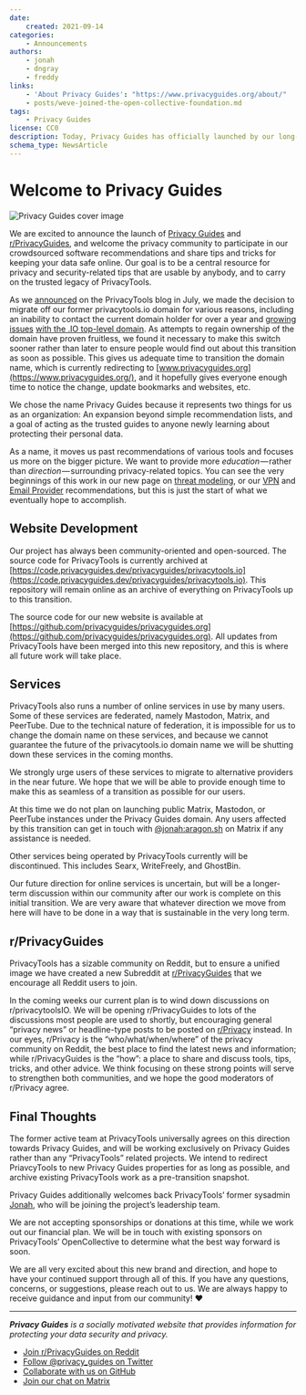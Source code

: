 ```yaml
---
date:
    created: 2021-09-14
categories:
    - Announcements
authors:
    - jonah
    - dngray
    - freddy
links:
    - 'About Privacy Guides': "https://www.privacyguides.org/about/"
    - posts/weve-joined-the-open-collective-foundation.md
tags:
    - Privacy Guides
license: CC0
description: Today, Privacy Guides has officially launched by our long-standing volunteer team to carry on the legacy of the now-defunct PrivacyTools project.
schema_type: NewsArticle
---
```

# Welcome to Privacy Guides

![Privacy Guides cover image](../assets/brand/images/png/cover.png)

We are excited to announce the launch of [Privacy Guides](https://www.privacyguides.org/) and [r/PrivacyGuides](https://www.reddit.com/r/PrivacyGuides/), and welcome the privacy community to participate in our crowdsourced software recommendations and share tips and tricks for keeping your data safe online. Our goal is to be a central resource for privacy and security-related tips that are usable by anybody, and to carry on the trusted legacy of PrivacyTools.<!-- more -->

As we [announced](https://web.archive.org/web/20210729184422/https://blog.privacytools.io/the-future-of-privacytools/) on the PrivacyTools blog in July, we made the decision to migrate off our former privacytools.io domain for various reasons, including an inability to contact the current domain holder for over a year and [growing](http://www.thedarksideof.io/) [issues](https://fortune.com/2020/08/31/crypto-fraud-io-domain-chagos-islands-uk-colonialism-cryptocurrency/) [with the .IO top-level domain](https://code.privacyguides.dev/privacyguides/privacytools.io/issues/1324). As attempts to regain ownership of the domain have proven fruitless, we found it necessary to make this switch sooner rather than later to ensure people would find out about this transition as soon as possible. This gives us adequate time to transition the domain name, which is currently redirecting to [www.privacyguides.org](https://www.privacyguides.org/), and it hopefully gives everyone enough time to notice the change, update bookmarks and websites, etc.

We chose the name Privacy Guides because it represents two things for us as an organization: An expansion beyond simple recommendation lists, and a goal of acting as the trusted guides to anyone newly learning about protecting their personal data.

As a name, it moves us past recommendations of various tools and focuses us more on the bigger picture. We want to provide more *education* — rather than *direction* — surrounding privacy-related topics. You can see the very beginnings of this work in our new page on [threat modeling](https://www.privacyguides.org/basics/threat-modeling/), or our [VPN](https://www.privacyguides.org/vpn) and [Email Provider](https://www.privacyguides.org/email) recommendations, but this is just the start of what we eventually hope to accomplish.

## Website Development

Our project has always been community-oriented and open-sourced. The source code for PrivacyTools is currently archived at [https://code.privacyguides.dev/privacyguides/privacytools.io](https://code.privacyguides.dev/privacyguides/privacytools.io). This repository will remain online as an archive of everything on PrivacyTools up to this transition.

The source code for our new website is available at [https://github.com/privacyguides/privacyguides.org](https://github.com/privacyguides/privacyguides.org). All updates from PrivacyTools have been merged into this new repository, and this is where all future work will take place.

## Services

PrivacyTools also runs a number of online services in use by many users. Some of these services are federated, namely Mastodon, Matrix, and PeerTube. Due to the technical nature of federation, it is impossible for us to change the domain name on these services, and because we cannot guarantee the future of the privacytools.io domain name we will be shutting down these services in the coming months.

We strongly urge users of these services to migrate to alternative providers in the near future. We hope that we will be able to provide enough time to make this as seamless of a transition as possible for our users.

At this time we do not plan on launching public Matrix, Mastodon, or PeerTube instances under the Privacy Guides domain. Any users affected by this transition can get in touch with [@jonah:aragon.sh](https://matrix.to/#/@jonah:aragon.sh) on Matrix if any assistance is needed.

Other services being operated by PrivacyTools currently will be discontinued. This includes Searx, WriteFreely, and GhostBin.

Our future direction for online services is uncertain, but will be a longer-term discussion within our community after our work is complete on this initial transition. We are very aware that whatever direction we move from here will have to be done in a way that is sustainable in the very long term.

## r/PrivacyGuides

PrivacyTools has a sizable community on Reddit, but to ensure a unified image we have created a new Subreddit at [r/PrivacyGuides](https://www.reddit.com/r/PrivacyGuides/) that we encourage all Reddit users to join.

In the coming weeks our current plan is to wind down discussions on r/privacytoolsIO. We will be opening r/PrivacyGuides to lots of the discussions most people are used to shortly, but encouraging general “privacy news” or headline-type posts to be posted on [r/Privacy](https://www.reddit.com/r/privacy/) instead. In our eyes, r/Privacy is the “who/what/when/where” of the privacy community on Reddit, the best place to find the latest news and information; while r/PrivacyGuides is the “how”: a place to share and discuss tools, tips, tricks, and other advice. We think focusing on these strong points will serve to strengthen both communities, and we hope the good moderators of r/Privacy agree.

## Final Thoughts

The former active team at PrivacyTools universally agrees on this direction towards Privacy Guides, and will be working exclusively on Privacy Guides rather than any “PrivacyTools” related projects. We intend to redirect PriavcyTools to new Privacy Guides properties for as long as possible, and archive existing PrivacyTools work as a pre-transition snapshot.

Privacy Guides additionally welcomes back PrivacyTools’ former sysadmin [Jonah](https://twitter.com/JonahAragon), who will be joining the project’s leadership team.

We are not accepting sponsorships or donations at this time, while we work out our financial plan. We will be in touch with existing sponsors on PrivacyTools’ OpenCollective to determine what the best way forward is soon.

We are all very excited about this new brand and direction, and hope to have your continued support through all of this. If you have any questions, concerns, or suggestions, please reach out to us. We are always happy to receive guidance and input from our community! ❤

---

***Privacy Guides*** *is a socially motivated website that provides information for protecting your data security and privacy.*

- [Join r/PrivacyGuides on Reddit](https://www.reddit.com/r/privacyguides)
- [Follow @privacy_guides on Twitter](https://twitter.com/privacy_guides)
- [Collaborate with us on GitHub](https://github.com/privacyguides/privacyguides.org)
- [Join our chat on Matrix](https://matrix.to/#/#privacyguides:aragon.sh)
